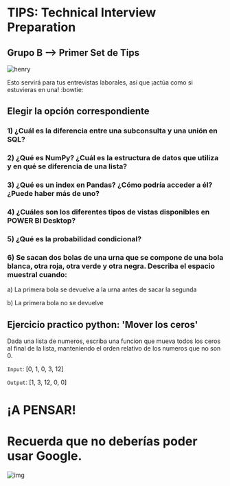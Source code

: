 <h1>TIPS: Technical Interview Preparation</h1>
<h2>Grupo B --&gt; Primer Set de Tips</h2>
<p><img alt="henry" src="https://blog.soyhenry.com/content/images/2021/02/HEADER-BLOG-NEGRO-01.jpg" /> </p>
<p>Esto servirá para tus entrevistas laborales, así que ¡actúa como si estuvieras en una! :bowtie: </p>
<h2>Elegir la opción correspondiente</h2>
<h3>1)  ¿Cuál es la diferencia entre una subconsulta y una unión en SQL?</h3>
<h3>2)  ¿Qué es NumPy? ¿Cuál es la estructura de datos que utiliza y en qué se diferencia de una lista?</h3>
<h3>3)  ¿Qué es un index en Pandas? ¿Cómo podría acceder a él? ¿Puede haber más de uno?</h3>
<h3>4)  ¿Cuáles son los diferentes tipos de vistas disponibles en POWER BI Desktop?</h3>
<h3>5)  ¿Qué es la probabilidad condicional?</h3>

<h3>6)  Se sacan dos bolas de una urna que se compone de una bola blanca, otra roja, otra verde y otra negra. Describa el espacio muestral cuando:</h3>
<p>a) La primera bola se devuelve a la urna antes de sacar la segunda</p>
<p>b) La primera bola no se devuelve</p>

## Ejercicio practico python: 'Mover los ceros'
Dada una lista de numeros, escriba una funcion que mueva todos los ceros al final
de la lista, manteniendo el orden relativo de los numeros que no son 0.

`Input`: [0, 1, 0, 3, 12]
  
`Output`: [1, 3, 12, 0, 0]

<h1>¡A PENSAR!</h1>
<h1>Recuerda que no deberías poder usar Google.</h1>
<p><img alt="img" src="https://camo.githubusercontent.com/dbcddd7088648e4ffbd139c31d5f0fb1b1b677650e1ebbe22293d4fd2b44b774/68747470733a2f2f6d656469612e74656e6f722e636f6d2f646f49736f48343361324541414141432f7468696e6b2d656d6f6a692e676966" /></p>
